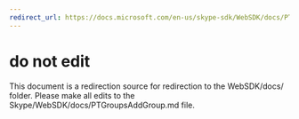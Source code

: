 ```yaml
---
redirect_url: https://docs.microsoft.com/en-us/skype-sdk/WebSDK/docs/PTGroupsAddGroup
---
```

# do not edit
This document is a redirection source for redirection to the WebSDK/docs/ folder. Please make all edits to the Skype/WebSDK/docs/PTGroupsAddGroup.md file.

